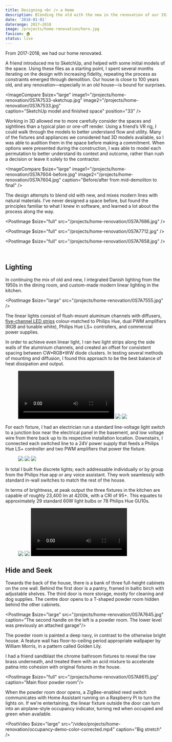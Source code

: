 ```yaml
---
title: Designing <br /> a Home
description: Blending the old with the new in the renovation of our 1920s home, adventures in custom lighting, and learning how to design in 3D.
date: '2018-01-01'
daterange: 2017–2018
image: /projects/home-renovation/hero.jpg
favicon: 🏠
status: live
---
```


From 2017-2018, we had our home renovated.

A friend introduced me to SketchUp, and helped with some initial models of the space. Using these files as a starting point, I spent several months iterating on the design with increasing fidelity, repeating the process as constraints emerged through demolition. Our house is close to 100 years old, and any renovation—especially in an old house⁠—is bound for surprises.

<!-- <PostImage src="/projects/home-renovation/IMG_0148.jpg" caption="Kitchen before"/> -->

<ImageCompare
$size="large"
image1="/projects/home-renovation/0S7A7533-sketchup.jpg"
image2="/projects/home-renovation/0S7A7533.jpg"  
 caption="SketchUp model and finished space"
position="33"
/>

Working in 3D allowed me to more carefully consider the spaces and sightlines than a typical plan or one-off render. Using a friend’s VR rig, I could walk through the models to better understand flow and utility. Many of the fixtures and appliances we considered had 3D models available, so I was able to audition them in the space before making a commitment. When options were presented during the construction, I was able to model each permutation to better understand its context and outcome, rather than rush a decision or leave it solely to the contractor.

<ImageCompare
$size="large"
image1="/projects/home-renovation/0S7A7604-before.jpg"
image2="/projects/home-renovation/0S7A7604.jpg"
caption="Before/after from mid-demoliton to final"
/>

The design attempts to blend old with new, and mixes modern lines with natural materials. I’ve never designed a space before, but found the principles familiar to what I knew in software, and learned a lot about the process along the way.

<PostImage $size="full" src="/projects/home-renovation/0S7A7686.jpg" />

<PostImage $size="full" src="/projects/home-renovation/0S7A7712.jpg" />

<PostImage $size="full" src="/projects/home-renovation/0S7A7658.jpg" />

<br />

## Lighting

In continuing the mix of old and new, I integrated Danish lighting from the 1950s in the dining room, and custom-made modern linear lighting in the kitchen.

<PostImage $size="large" src="/projects/home-renovation/0S7A7555.jpg" />

The linear lights consist of flush-mount aluminum channels with diffusers, [five-channel LED strips](https://sowilodesign.com/) colour-matched to Philips Hue, dual PWM amplifiers (RGB and tunable white), Philips Hue LS+ controllers, and commercial power supplies.

In order to achieve even linear light, I ran two light strips along the side walls of the aluminium channels, and created an offset for consistent spacing between CW•RGB•WW diode clusters. In testing several methods of mounting and diffusion, I found this approach to be the best balance of heat dissipation and output.

<Figure $size="large">
  <Grid $gutter="calc(var(--spaceDefault) / 2)">
    <GridItem $width={{ sm: '1/3 * 100%' }}>
      <Video src="/video/projects/home-renovation/light-assembly.mp4" />
    </GridItem>
    <GridItem $width={{ sm: '1/3 * 100%' }}>
      <Img src="/projects/home-renovation/IMG_0164x.jpg" sizes="400px"/>
    </GridItem>
    <GridItem $width={{ sm: '1/3 * 100%' }}>
      <Img src="/projects/home-renovation/IMG_0140.jpg" sizes="400px"/>
    </GridItem>
  </Grid>
</Figure>

For each fixture, I had an electrician run a standard line-voltage light switch to a junction box near the electrical panel in the basement, and low voltage wire from there back up to its respective installation location. Downstairs, I connected each switched line to a 24V power supply that feeds a Philips Hue LS+ controller and two PWM amplifiers that power the fixture.

<Figure $size="large">
  <Grid $gutter="calc(var(--spaceDefault) / 2)">
    <GridItem $width={{ sm: '1/3 * 100%' }}>
      <Img src="/projects/home-renovation/IMG_0039.jpg" sizes="400px"/>
    </GridItem>
    <GridItem $width={{ sm: '1/3 * 100%' }}>
      <Img src="/projects/home-renovation/IMG_0164.jpg" sizes="400px"/>
    </GridItem>
    <GridItem $width={{ sm: '1/3 * 100%' }}>
      <Img src="/projects/home-renovation/IMG_0591.jpg" sizes="400px"/>
    </GridItem>
  </Grid>
</Figure>

In total I built five discrete lights; each addressable individually or by group from the Philips Hue app or any voice assistant. They work seamlessly with standard in-wall switches to match the rest of the house.

In terms of brightness, at peak output the three fixtures in the kitchen are capable of roughly 23,400 lm at 4200k, with a CRI of 95+. This equates to approximately 29 standard 60W light bulbs or 78 Philips Hue GU10s.

<Figure $size="large">
  <Grid $gutter="calc(var(--spaceDefault) / 2)">
    <GridItem $width={{ sm: '1/3 * 100%' }}>
      <Img src="/projects/home-renovation/corner.jpg" sizes="400px"/>
    </GridItem>
    <GridItem $width={{ sm: '1/3 * 100%' }}>
      <Img src="/projects/home-renovation/IMG_9681.jpg" sizes="400px"/>
    </GridItem>
    <GridItem $width={{ sm: '1/3 * 100%' }}>
      <Video src="/video/projects/home-renovation/controller-2.mp4" />
    </GridItem>
  </Grid>
</Figure>

## Hide and Seek

Towards the back of the house, there is a bank of three full-height cabinets on the one wall. Behind the first door is a pantry, framed in baltic birch with adjustable shelves. The third door is more storage, mostly for cleaning and dog supplies. The centre door opens to a T-shaped powder room hidden behind the other cabinets.

<PostImage $size="large" src="/projects/home-renovation/0S7A7645.jpg" caption="The second handle on the left is a powder room. The lower level was previously an attached garage"/>

The powder room is painted a deep navy, in contrast to the otherwise bright house. A feature wall has floor-to-ceiling period appropriate wallpaper by William Morris, in a pattern called Golden Lily.

I had a friend sandblast the chrome bathroom fixtures to reveal the raw brass underneath, and treated them with an acid mixture to accelerate patina into cohesion with original fixtures in the house.

<PostImage $size="full" src="/projects/home-renovation/0S7A8615.jpg" caption="Main floor powder room"/>

When the powder room door opens, a ZigBee-enabled reed switch communicates with Home Assistant running on a Raspberry Pi to turn the lights on. If we're entertaining, the linear fixture outside the door can turn into an airplane-style occupancy indicator, turning red when occupied and green when available.

<PostVideo $size="large" src="/video/projects/home-renovation/occupancy-demo-color-corrected.mp4" caption="Big stretch" />
